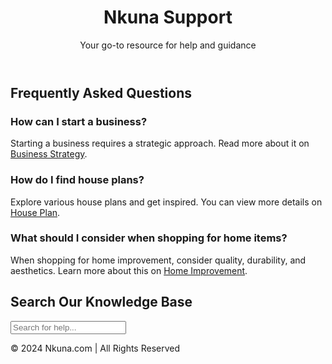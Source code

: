 <!DOCTYPE html>
<html lang="en">
<head>
  <meta charset="UTF-8">
  <meta name="viewport" content="width=device-width, initial-scale=1.0">
  <title>Support - Nkuna</title>
  <link rel="stylesheet" href="styles.css">
</head>
<body>
  <header>
    <h1>Nkuna Support</h1>
    <p>Your go-to resource for help and guidance</p>
  </header>

  <!-- FAQ Section -->
  <section id="faq" class="section">
    <h2>Frequently Asked Questions</h2>
    <div class="faq-item">
      <h3>How can I start a business?</h3>
      <p>Starting a business requires a strategic approach. Read more about it on <a href="https://en.wikipedia.org/wiki/Business_strategy" target="_blank">Business Strategy</a>.</p>
    </div>
    <div class="faq-item">
      <h3>How do I find house plans?</h3>
      <p>Explore various house plans and get inspired. You can view more details on <a href="https://en.wikipedia.org/wiki/House_plan" target="_blank">House Plan</a>.</p>
    </div>
    <div class="faq-item">
      <h3>What should I consider when shopping for home items?</h3>
      <p>When shopping for home improvement, consider quality, durability, and aesthetics. Learn more about this on <a href="https://en.wikipedia.org/wiki/Home_improvement" target="_blank">Home Improvement</a>.</p>
    </div>
  </section>

  <!-- Search Section -->
  <section id="search" class="section">
    <h2>Search Our Knowledge Base</h2>
    <input type="text" id="search-input" placeholder="Search for help..." oninput="searchFAQ()">
    <ul id="search-results"></ul>
  </section>

  <footer>
    <p>&copy; 2024 Nkuna.com | All Rights Reserved</p>
  </footer>

  <script src="script.js"></script>
</body>
</html>
